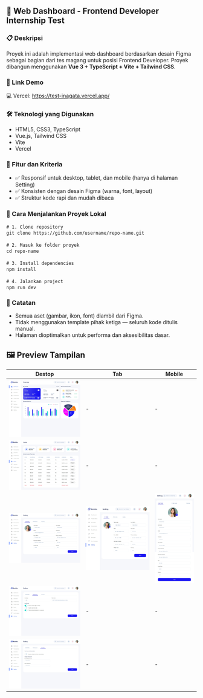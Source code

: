 ## 🚀 Web Dashboard - Frontend Developer Internship Test

### 📋 Deskripsi

Proyek ini adalah implementasi web dashboard berdasarkan desain Figma sebagai bagian dari tes magang untuk posisi Frontend Developer. Proyek dibangun menggunakan **Vue 3 + TypeScript + Vite + Tailwind CSS**.

### 🔗 Link Demo

💻 Vercel: https://test-inagata.vercel.app/

### 🛠️ Teknologi yang Digunakan

- HTML5, CSS3, TypeScript
- Vue.js, Tailwind CSS
- Vite
- Vercel

### 📱 Fitur dan Kriteria

- ✅ Responsif untuk desktop, tablet, dan mobile (hanya di halaman Setting)
- ✅ Konsisten dengan desain Figma (warna, font, layout)
- ✅ Struktur kode rapi dan mudah dibaca

### 🧾 Cara Menjalankan Proyek Lokal

```
# 1. Clone repository
git clone https://github.com/username/repo-name.git

# 2. Masuk ke folder proyek
cd repo-name

# 3. Install dependencies
npm install

# 4. Jalankan project
npm run dev
```

### 📝 Catatan

- Semua aset (gambar, ikon, font) diambil dari Figma.
- Tidak menggunakan template pihak ketiga — seluruh kode ditulis manual.
- Halaman dioptimalkan untuk performa dan aksesibilitas dasar.

## 🖼️ Preview Tampilan

| Destop                                         | Tab                                         | Mobile                                         |
| ---------------------------------------------- | ------------------------------------------- | ---------------------------------------------- |
| ![destop](public/repo/dashboard.png)           | -                                           | -                                              |
| ![destop](public/repo/loan.png)                | -                                           | -                                              |
| ![destop](public/repo/setting-edit.png)        | ![destop](public/repo/setting-edit-tab.png) | ![destop](public/repo/setting-edit-mobile.png) |
| ![destop](public/repo/setting-preferences.png) | -                                           | -                                              |
| ![destop](public/repo/setting-security.png)    | -                                           | -                                              |
